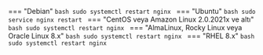 === "Debian"
    ```bash
    sudo systemctl restart nginx
    ```
=== "Ubuntu"
    ```bash
    sudo service nginx restart
    ```
=== "CentOS veya Amazon Linux 2.0.2021x ve altı"
    ```bash
    sudo systemctl restart nginx
    ```
=== "AlmaLinux, Rocky Linux veya Oracle Linux 8.x"
    ```bash
    sudo systemctl restart nginx
    ```
=== "RHEL 8.x"
    ```bash
    sudo systemctl restart nginx
    ```